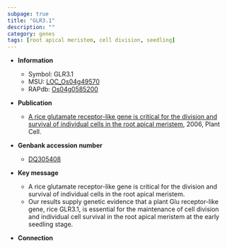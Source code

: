 ```yaml
---
subpage: true
title: "GLR3.1"
description: ""
category: genes
tags: [root apical meristem, cell division, seedling]
---
```


* **Information**  
    + Symbol: GLR3.1  
    + MSU: [LOC_Os04g49570](http://rice.plantbiology.msu.edu/cgi-bin/ORF_infopage.cgi?orf=LOC_Os04g49570)  
    + RAPdb: [Os04g0585200](http://rapdb.dna.affrc.go.jp/viewer/gbrowse_details/irgsp1?name=Os04g0585200)  

* **Publication**  
    + [A rice glutamate receptor-like gene is critical for the division and survival of individual cells in the root apical meristem](http://www.ncbi.nlm.nih.gov/pubmed?term=A+rice+glutamate+receptor-like+gene+is+critical+for+the+division+and+survival+of+individual+cells+in+the+root+apical+meristem%5BTitle%5D), 2006, Plant Cell.

* **Genbank accession number**  
    + [DQ305408](http://www.ncbi.nlm.nih.gov/nuccore/DQ305408)

* **Key message**  
    + A rice glutamate receptor-like gene is critical for the division and survival of individual cells in the root apical meristem.
    + Our results supply genetic evidence that a plant Glu receptor-like gene, rice GLR3.1, is essential for the maintenance of cell division and individual cell survival in the root apical meristem at the early seedling stage.

* **Connection**  




